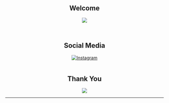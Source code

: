 <!DOCTYPE html>
<body>
    <h2 align="center">Welcome</h2>
    <p align="center">
        <img src="https://user-images.githubusercontent.com/107291554/220284311-d573fcfa-de44-4aee-9125-df1f9b59a7da.gif" align="center">
    </p>
    <br>
  <h2 align="center">Social Media</h2>
<div align="center">
  <a href="https://www.instagram.com/mbayupw_">
    <img src="https://img.shields.io/badge/-Instagram-e4405f?style=for-the-badge&logo=instagram&logoColor=white" alt="Instagram" />
  </a>
</div>
<br>
    <div>
        <h2 align="center">Thank You</h2>
        <div align="center">
            <img src="https://user-images.githubusercontent.com/107291554/218671872-5eb7b595-3925-4b74-953e-e80cf556a292.gif">
        </div>
        <hr>
    </div>
</div>
</body>
